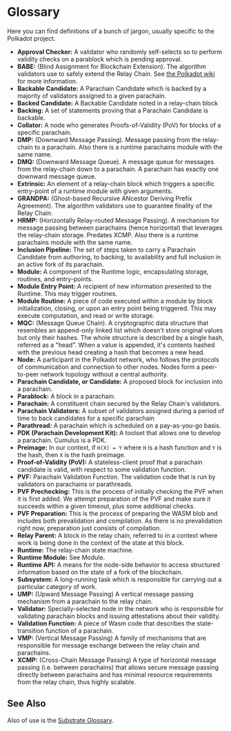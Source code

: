 # Glossary

Here you can find definitions of a bunch of jargon, usually specific to the Polkadot project.

- **Approval Checker:** A validator who randomly self-selects so to perform validity checks on a parablock which is pending approval.
- **BABE:** (Blind Assignment for Blockchain Extension). The algorithm validators use to safely extend the Relay Chain. See [the Polkadot wiki][0] for more information.
- **Backable Candidate:** A Parachain Candidate which is backed by a majority of validators assigned to a given parachain.
- **Backed Candidate:** A Backable Candidate noted in a relay-chain block
- **Backing:** A set of statements proving that a Parachain Candidate is backable.
- **Collator:** A node who generates Proofs-of-Validity (PoV) for blocks of a specific parachain.
- **DMP:** (Downward Message Passing). Message passing from the relay-chain to a parachain. Also there is a runtime parachains module with the same name.
- **DMQ:** (Downward Message Queue). A message queue for messages from the relay-chain down to a parachain. A parachain has
exactly one downward message queue.
- **Extrinsic:** An element of a relay-chain block which triggers a specific entry-point of a runtime module with given arguments.
- **GRANDPA:** (Ghost-based Recursive ANcestor Deriving Prefix Agreement). The algorithm validators use to guarantee finality of the Relay Chain.
- **HRMP:** (Horizontally Relay-routed Message Passing). A mechanism for message passing between parachains (hence horizontal) that leverages the relay-chain storage. Predates XCMP. Also there is a runtime parachains module with the same name.
- **Inclusion Pipeline:** The set of steps taken to carry a Parachain Candidate from authoring, to backing, to availability and full inclusion in an active fork of its parachain.
- **Module:** A component of the Runtime logic, encapsulating storage, routines, and entry-points.
- **Module Entry Point:** A recipient of new information presented to the Runtime. This may trigger routines.
- **Module Routine:** A piece of code executed within a module by block initialization, closing, or upon an entry point being triggered. This may execute computation, and read or write storage.
- **MQC:** (Message Queue Chain). A cryptographic data structure that resembles an append-only linked list which doesn't store original values but only their hashes. The whole structure is described by a single hash, referred as a "head". When a value is appended, it's contents hashed with the previous head creating a hash that becomes a new head.
- **Node:** A participant in the Polkadot network, who follows the protocols of communication and connection to other nodes. Nodes form a peer-to-peer network topology without a central authority.
- **Parachain Candidate, or Candidate:** A proposed block for inclusion into a parachain.
- **Parablock:** A block in a parachain.
- **Parachain:** A constituent chain secured by the Relay Chain's validators.
- **Parachain Validators:** A subset of validators assigned during a period of time to back candidates for a specific parachain
- **Parathread:** A parachain which is scheduled on a pay-as-you-go basis.
- **PDK (Parachain Development Kit):** A toolset that allows one to develop a parachain. Cumulus is a PDK.
- **Preimage:** In our context, if `H(X) = Y` where `H` is a hash function and `Y` is the hash, then `X` is the hash preimage.
- **Proof-of-Validity (PoV):** A stateless-client proof that a parachain candidate is valid, with respect to some validation function.
- **PVF:** Parachain Validation Function. The validation code that is run by validators on parachains or parathreads.
- **PVF Prechecking:** This is the process of initially checking the PVF when it is first added. We attempt preparation of the PVF and make sure it succeeds within a given timeout, plus some additional checks.
- **PVF Preparation:** This is the process of preparing the WASM blob and includes both prevalidation and compilation. As there is no prevalidation right now, preparation just consists of compilation.
- **Relay Parent:** A block in the relay chain, referred to in a context where work is being done in the context of the state at this block.
- **Runtime:** The relay-chain state machine.
- **Runtime Module:** See Module.
- **Runtime API:** A means for the node-side behavior to access structured information based on the state of a fork of the blockchain.
- **Subsystem:** A long-running task which is responsible for carrying out a particular category of work.
- **UMP:** (Upward Message Passing) A vertical message passing mechanism from a parachain to the relay chain.
- **Validator:** Specially-selected node in the network who is responsible for validating parachain blocks and issuing attestations about their validity.
- **Validation Function:** A piece of Wasm code that describes the state-transition function of a parachain.
- **VMP:** (Vertical Message Passing) A family of mechanisms that are responsible for message exchange between the relay chain and parachains.
- **XCMP:** (Cross-Chain Message Passing) A type of horizontal message passing (i.e. between parachains) that allows secure message passing directly between parachains and has minimal resource requirements from the relay chain, thus highly scalable.

## See Also

Also of use is the [Substrate Glossary](https://substrate.dev/docs/en/knowledgebase/getting-started/glossary).

[0]: https://wiki.polkadot.network/docs/learn-consensus
